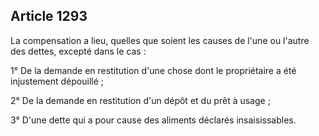 Article 1293
----
La compensation a lieu, quelles que soient les causes de l'une ou l'autre des
dettes, excepté dans le cas :

1° De la demande en restitution d'une chose dont le propriétaire a été
injustement dépouillé ;

2° De la demande en restitution d'un dépôt et du prêt à usage ;

3° D'une dette qui a pour cause des aliments déclarés insaisissables.
